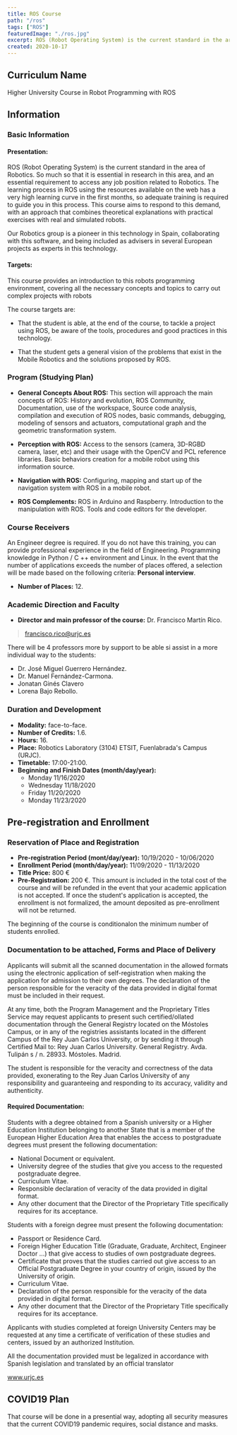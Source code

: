 ```yaml
---
title: ROS Course
path: "/ros"
tags: ["ROS"]
featuredImage: "./ros.jpg"
excerpt: ROS (Robot Operating System) is the current standard in the area of ​​Robotics. So much so that it is essential in research in this area, and an essential requirement to access any job position related to Robotics.
created: 2020-10-17
---
```


## Curriculum Name

Higher University Course in Robot Programming with ROS

## Information

### Basic Information

#### Presentation:

ROS (Robot Operating System) is the current standard in the area of ​​Robotics. So much so that it is essential in research in this area, and an essential requirement to access any job position related to Robotics. The learning process in ROS using the resources available on the web has a very high learning curve in the first months, so adequate training is required to guide you in this process. This course aims to respond to this demand, with an approach that combines theoretical explanations with practical exercises with real and simulated robots.

Our Robotics group is a pioneer in this technology in Spain, collaborating with this software, and being included as advisers in several European projects as experts in this technology.

#### Targets:

This course provides an introduction to this robots programming environment, covering all the necessary concepts and topics to carry out complex projects with robots

The course targets are:

* That the student is able, at the end of the course, to tackle a project using ROS, be aware of the tools, procedures and good practices in this technology.

* That the student gets a general vision of the problems that exist in the Mobile Robotics and the solutions proposed by ROS.

### Program (Studying Plan)

* **General Concepts About ROS:** This section will approach the main concepts of ROS: History and evolution, ROS Community, Documentation, use of the workspace, Source code analysis, compilation and execution of ROS nodes, basic commands, debugging, modeling of sensors and actuators, computational graph and the geometric transformation system.

* **Perception with ROS:** Access to the sensors (camera, 3D-RGBD camera, laser, etc) and their usage with the OpenCV and PCL reference libraries. Basic behaviors creation for a mobile robot using this information source.

* **Navigation with ROS:** Configuring, mapping and start up of the navigation system with ROS in a mobile robot.

* **ROS Complements:** ROS in Arduino and Raspberry. Introduction to the manipulation with ROS. Tools and code editors for the developer.

### Course Receivers

An Engineer degree is required. If you do not have this training, you can provide professional experience in the field of Engineering. Programming knowledge in Python / C ++ environment and Linux. In the event that the number of applications exceeds the number of places offered, a selection will be made based on the following criteria: **Personal interview**.

* **Number of Places:** 12.

### Academic Direction and Faculty

* **Director and main professor of the course:** Dr. Francisco Martín Rico.
> francisco.rico@urjc.es

There will be 4 professors more by support to be able si assist in a more individual way to the students:

* Dr. José Miguel Guerrero Hernández.
* Dr. Manuel Fernández-Carmona.
* Jonatan Ginés Clavero
* Lorena Bajo Rebollo.

### Duration and Development

* **Modality:** face-to-face.
* **Number of Credits:** 1.6.
* **Hours:** 16.
* **Place:** Robotics Laboratory (3104) ETSIT, Fuenlabrada's Campus (URJC).
* **Timetable:** 17:00-21:00.
* **Beginning and Finish Dates (month/day/year):**
    * Monday 11/16/2020
    * Wednesday 11/18/2020
    * Friday 11/20/2020
    * Monday 11/23/2020

## Pre-registration and Enrollment

### Reservation of Place and Registration

* **Pre-registration Period (mont/day/year):**  10/19/2020 - 10/06/2020
* **Enrollment Period (month/day/year):** 11/09/2020 - 11/13/2020
* **Title Price:** 800 €
* **Pre-Registration:** 200 €. This amount is included in the total cost of the course and will be refunded in the event that your academic application is not accepted. If once the student's application is accepted, the enrollment is not formalized, the amount deposited as pre-enrollment will not be returned.

The beginning of the course is conditionalon the minimum number of students enrolled.

### Documentation to be attached, Forms and Place of Delivery

Applicants will submit all the scanned documentation in the allowed formats using the electronic application of self-registration when making the application for admission to their own degrees. The declaration of the person responsible for the veracity of the data provided in digital format must be included in their request.

At any time, both the Program Management and the Proprietary Titles Service may request applicants to present such certified/ollated documentation through the General Registry located on the Móstoles Campus, or in any of the registries assistants located in the different Campus of the Rey Juan Carlos University, or by sending it through Certified Mail to: Rey Juan Carlos University. General Registry. Avda. Tulipán s / n. 28933. Móstoles. Madrid.

The student is responsible for the veracity and correctness of the data provided, exonerating to the Rey Juan Carlos University of any responsibility and guaranteeing and responding to its accuracy, validity and authenticity.

#### Required Documentation:

Students with a degree obtained from a Spanish university or a Higher Education Institution belonging to another State that is a member of the European Higher Education Area that enables the access to postgraduate degrees must present the following documentation:

* National Document or equivalent.
* University degree of the studies that give you access to the requested postgraduate degree.
* Curriculum Vitae.
* Responsible declaration of veracity of the data provided in digital format.
* Any other document that the Director of the Proprietary Title specifically requires for its acceptance.

Students with a foreign degree must present the following documentation:

* Passport or Residence Card.
* Foreign Higher Education Title (Graduate, Graduate, Architect, Engineer Doctor ...) that give access to studies of own postgraduate degrees.
* Certificate that proves that the studies carried out give access to an Official Postgraduate Degree in your country of origin, issued by the University of origin.
* Curriculum Vitae.
* Declaration of the person responsible for the veracity of the data provided in digital format.
* Any other document that the Director of the Proprietary Title specifically requires for its acceptance.

Applicants with studies completed at foreign University Centers may be requested at any time a certificate of verification of these studies and centers, issued by an authorized Institution.

All the documentation provided must be legalized in accordance with Spanish legislation and translated by an official translator

<a href="https://www.urjc.es" target=”_blank”>www.urjc.es</a>

## COVID19 Plan

That course will be done in a presential way, adopting all security measures that the current COVID19 pandemic requires, social distance and masks.

